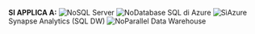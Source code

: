 <Token>**SI APPLICA A:** ![No](media/no-icon.png)SQL Server ![No](media/no-icon.png)Database SQL di Azure ![Sì](media/yes-icon.png)Azure Synapse Analytics (SQL DW) ![No](media/no-icon.png)Parallel Data Warehouse </Token>

